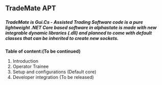 ## TradeMate APT 
###

#####  TradeMate is Gui.Cs - Assisted Trading Software code is a pure lightweight .NET Core based software in alphastate is made with new integrable dynamic libraries (.dll) and planned to come with default classes that can be inherited to create new sockets.  


**Table of content:(To be continued)**
1. Introduction
2. Operator Trainee
3. Setup and configurations (Default core)
4. Developer integration (To be released)

    
